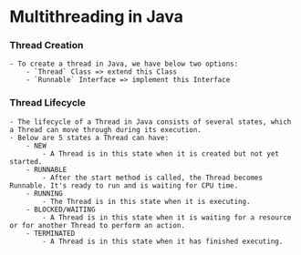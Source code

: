 # Multithreading in Java

### Thread Creation
    - To create a thread in Java, we have below two options:
        - `Thread` Class => extend this Class
        - `Runnable` Interface => implement this Interface

### Thread Lifecycle
    - The lifecycle of a Thread in Java consists of several states, which a Thread can move through during its execution.
    - Below are 5 states a Thread can have:
        - NEW
            - A Thread is in this state when it is created but not yet started.
        - RUNNABLE
            - After the start method is called, the Thread becomes Runnable. It's ready to run and is waiting for CPU time.
        - RUNNING
            - The Thread is in this state when it is executing.
        - BLOCKED/WAITING
            - A Thread is in this state when it is waiting for a resource or for another Thread to perform an action.
        - TERMINATED
            - A Thread is in this state when it has finished executing.